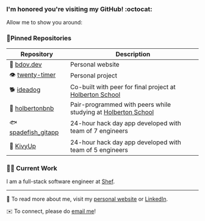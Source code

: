 ### I'm honored you're visiting my GitHub! :octocat:

Allow me to show you around:

### 📍Pinned Repositories

| Repository                                                              | Description                                                                                  |
| ----------------------------------------------------------------------- | -------------------------------------------------------------------------------------------- |
| 🦙 [bdov.dev](https://github.com/bdbaraban/bdov.dev)                    | Personal website                                                                             |
| 👁 [twenty-timer](https://github.com/bdbaraban/twenty-timer)            | Personal project                                                                             |
| 🐕 [ideadog](https://github.com/bdbaraban/ideadog)                      | Co-built with peer for final project at [Holberton School](https://holbertonschool.com)      |
| 🏡 [holbertonbnb](https://github.com/bdbaraban/holbertonbnb)            | Pair-programmed with peers while studying at [Holberton School](https://holbertonschool.com) |
| 🐟 [spadefish_gitapp](https://github.com/BennettDixon/spadefish_gitapp) | 24-hour hack day app developed with team of 7 engineers                                      |
| 🐹 [KivyUp](https://github.com/bdbaraban/KivyUp)                        | 24-hour hack day app developed with team of 5 engineers                                      |

### 👨‍💻 Current Work

I am a full-stack software engineer at [Shef](https://github.com/shefhq).

---

📖 To read more about me, visit my [personal website](https://bdov.dev) or [LinkedIn](https://linkedin.com/in/bdbaraban).

✉️ To connect, please do [email me](mailto:brennan@bdov.dev)!
